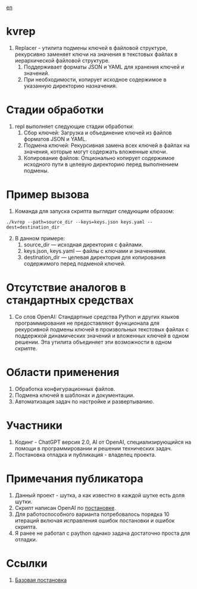 [en](./README.md)

# kvrep

1. Replacer - утилита подмены ключей в файловой структуре, рекурсивно заменяет ключи на значения в текстовых файлах в иерархической файловой структуре. 
    1. Поддерживает форматы JSON и YAML для хранения ключей и значений. 
    0. При необходимости, копирует исходное содержимое в указанную директорию назначения.



# Стадии обработки

1. repl выполняет следующие стадии обработки:
    1. Сбор ключей: Загрузка и объединение ключей из файлов форматов JSON и YAML.
    2. Подмена ключей: Рекурсивная замена всех ключей в файлах на значения, которые могут содержать вложенные ключи.
    3. Копирование файлов: Опционально копирует содержимое исходного пути в целевую директорию перед выполнением подмены.



# Пример вызова

1. Команда для запуска скрипта выглядит следующим образом:

```./kvrep --path=source_dir --keys=keys.json keys.yaml --dest=destination_dir```

2. В данном примере:
    1. source_dir — исходная директория с файлами.
    0. keys.json, keys.yaml — файлы с ключами и значениями.
    0. destination_dir — целевая директория для копирования содержимого перед подменой ключей.



# Отсутствие аналогов в стандартных средствах

1. Со слов OpenAI: Стандартные средства Python и других языков программирования не предоставляют функционала для 
рекурсивной подмены ключей в произвольных текстовых файлах с поддержкой динамических значений и 
вложенных ключей в одном решении. Эта утилита объединяет эти возможности в одном скрипте.



# Области применения

1. Обработка конфигурационных файлов.
0. Подмена ключей в шаблонах и документации.
0. Автоматизация задач по настройке и развертыванию.



# Участники

1. Кодинг - ChatGPT версия 2.0, AI от OpenAI, специализирующийся на помощи в программировании и решении технических задач.
2. Постановка отладка и публикация - владелец проекта.



# Примечания публикатора

1. Данный проект - шутка, а как известно в каждой шутке есть доля шутки.
0. Скрипт написан OpenAI по [постановке](./task.ai).
0. Для работоспособного варианта потребовалось порядка 10 итераций включая исправления ошибок постановки и ошибок скрипта.
0. Я ранее не работал с paython однако задача достаточно проста для отладки.



# Ссылки

1. [Базовая постановка](./task.ai)
